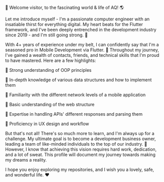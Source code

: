 👋 Welcome visitor, to the fascinating world & life of AQ! 🌎

Let me introduce myself - I'm a passionate computer engineer with an insatiable thirst for everything digital. My heart beats for the Flutter framework, and I've been deeply entrenched in the development industry since 2019 - and I'm still going strong. 🚀

With 4+ years of experience under my belt, I can confidently say that I'm a seasoned pro in Mobile Development via Flutter. 📱 
Throughout my journey, I've gained a wealth of contacts, friends, and technical skills that I'm proud to have mastered. Here are a few highlights:

🔹 Strong understanding of OOP principles

🔹 In-depth knowledge of various data structures and how to implement them

🔹 Familiarity with the different network levels of a mobile application

🔹 Basic understanding of the web structure

🔹 Expertise in handling APIs' different responses and parsing them

🔹 Proficiency in UX design and workflow

But that's not all! There's so much more to learn, and I'm always up for a challenge. My ultimate goal is to become a development business owner, leading a team of like-minded individuals to the top of our industry. 💪 
However, I know that achieving this vision requires hard work, dedication, and a lot of sweat. This profile will document my journey towards making my dreams a reality.

I hope you enjoy exploring my repositories, and I wish you a lovely, safe, and wonderful life. ❤️
